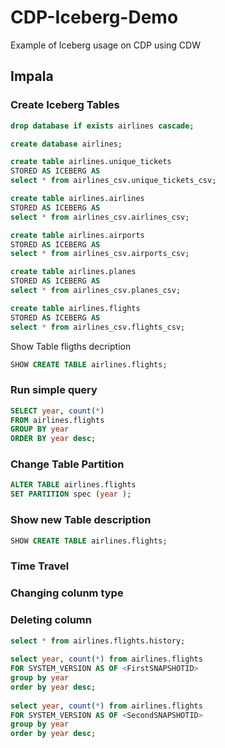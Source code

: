 # CDP-Iceberg-Demo
Example of Iceberg usage on CDP using CDW

## Impala

### Create Iceberg Tables

```sql
drop database if exists airlines cascade;

create database airlines;

create table airlines.unique_tickets
STORED AS ICEBERG AS
select * from airlines_csv.unique_tickets_csv;

create table airlines.airlines
STORED AS ICEBERG AS
select * from airlines_csv.airlines_csv;

create table airlines.airports
STORED AS ICEBERG AS
select * from airlines_csv.airports_csv;

create table airlines.planes
STORED AS ICEBERG AS
select * from airlines_csv.planes_csv;

create table airlines.flights
STORED AS ICEBERG AS
select * from airlines_csv.flights_csv;

```

Show Table fligths decription

```sql
SHOW CREATE TABLE airlines.flights;
```

### Run simple query

```sql
SELECT year, count(*) 
FROM airlines.flights
GROUP BY year
ORDER BY year desc;

```

### Change Table Partition

```sql
ALTER TABLE airlines.flights
SET PARTITION spec (year );
```

### Show new Table description

```sql
SHOW CREATE TABLE airlines.flights;
```

### Time Travel

### Changing colunm type

### Deleting column

```sql
select * from airlines.flights.history;
 
select year, count(*) from airlines.flights
FOR SYSTEM_VERSION AS OF <FirstSNAPSHOTID>
group by year
order by year desc;
  
select year, count(*) from airlines.flights
FOR SYSTEM_VERSION AS OF <SecondSNAPSHOTID>
group by year
order by year desc;
```

